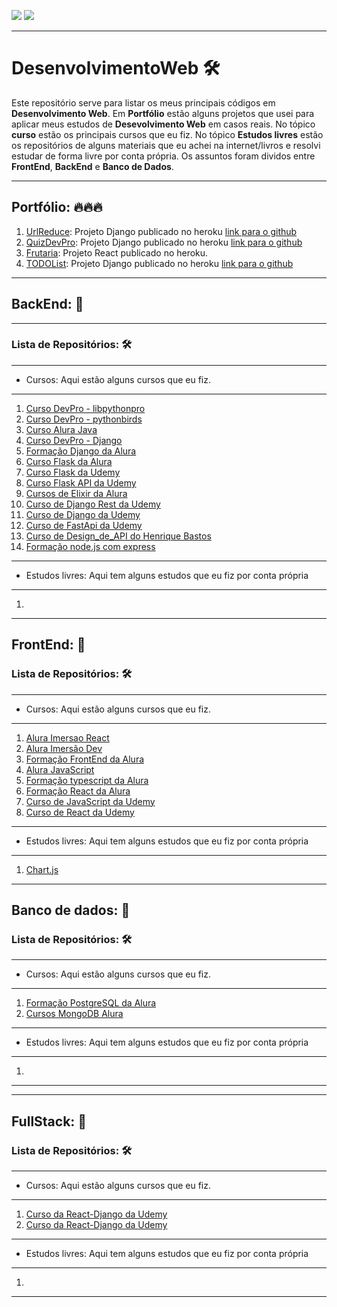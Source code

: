 ![](https://img.shields.io/github/last-commit/HenriqueCCdA/DesenvolvimentoWeb?style=plasti&ccolor=blue)
![](https://img.shields.io/badge/Autor-Henrique%20C%20C%20de%20Andrade-blue)

---
# DesenvolvimentoWeb 🛠

Este repositório serve para listar os meus principais códigos em **Desenvolvimento Web**. Em **Portfólio** estão alguns projetos que usei para aplicar meus estudos de **Desevolvimento Web** em casos reais. No tópico **curso** estão os principais cursos que eu fiz. No tópico **Estudos livres** estão os repositórios de alguns materiais que eu achei na internet/livros e resolvi estudar de forma livre por conta própria. Os assuntos foram dividos entre **FrontEnd**, **BackEnd** e **Banco de Dados**. 

---


## Portfólio: 🔥🔥🔥 

1. [UrlReduce](https://urlreduce.herokuapp.com/): Projeto Django publicado no heroku [link para o github](https://github.com/HenriqueCCdA/urlReduce)
2. [QuizDevPro](https://quizdevprov2.herokuapp.com/): Projeto Django publicado no heroku [link para o github](https://github.com/HenriqueCCdA/quizDevPro-v2)
3. [Frutaria](https://frutaria-hcca.herokuapp.com/): Projeto React publicado no heroku.
4. [TODOList](https://django-todo-list-hcca.herokuapp.com/): Projeto Django publicado no heroku [link para o github](https://github.com/HenriqueCCdA/todo_list_django)
---

## BackEnd: 🦕
---

### Lista de Repositórios: 🛠
---

* Cursos: Aqui estão alguns cursos que eu fiz.
---
1. [Curso DevPro - libpythonpro](https://github.com/HenriqueCCdA/libpythonpro)
2. [Curso DevPro - pythonbirds](https://github.com/HenriqueCCdA/pythonbirds)
3. [Curso Alura Java](https://github.com/HenriqueCCdA/Java)
4. [Curso DevPro - Django](https://github.com/HenriqueCCdA/cursoDjangoDevPro)
5. [Formação Django da Alura](https://github.com/HenriqueCCdA/AluraFormacaoDjango)
6. [Curso Flask da Alura](https://github.com/HenriqueCCdA/flaskCursoAlura)
7. [Curso Flask da Udemy](https://github.com/HenriqueCCdA/FlaskMasterclassUdemy)
8. [Curso Flask API da Udemy](https://github.com/HenriqueCCdA/FlaskApiUdemy)
9. [Cursos de Elixir da Alura](https://github.com/HenriqueCCdA/AluraElixirCursos)
10. [Curso de Django Rest da Udemy](https://github.com/HenriqueCCdA/DjangoRestUdemy)
11. [Curso de Django da Udemy](https://github.com/HenriqueCCdA/DjangoUdemy/blob/main/README.md)
12. [Curso de FastApi da Udemy](https://github.com/HenriqueCCdA/FastApiCourse2022)
13. [Curso de Design_de_API do Henrique Bastos](https://github.com/HenriqueCCdA/Design_de_API_na_pratica)
14. [Formação node.js com express](https://github.com/HenriqueCCdA/FormacaoNodeJsExpress)
---

* Estudos livres: Aqui tem alguns estudos que eu fiz por conta própria
---
1. 

---
## FrontEnd: 🦖

### Lista de Repositórios: 🛠
---

* Cursos: Aqui estão alguns cursos que eu fiz.
---
1. [Alura Imersao React](https://github.com/HenriqueCCdA/ImersaoReact)
2. [Alura Imersão Dev](https://github.com/HenriqueCCdA/ImersaoDev01)
3. [Formação FrontEnd da Alura](https://github.com/HenriqueCCdA/AluraFormacaoFrontEnd)
4. [Alura JavaScript](https://github.com/HenriqueCCdA/AluraJavaScript)
5. [Formação typescript da Alura](https://github.com/HenriqueCCdA/AluraFormacaoTypescript)
6. [Formação React da Alura](https://github.com/HenriqueCCdA/FormacaoReactAlura)
7. [Curso de JavaScript da Udemy](https://github.com/HenriqueCCdA/JavaScriptGeekUni)
8. [Curso de React da Udemy](https://github.com/HenriqueCCdA/ReactUdemy)
---

* Estudos livres: Aqui tem alguns estudos que eu fiz por conta própria
---
1. [Chart.js](https://github.com/HenriqueCCdA/Chartjs)

---


## Banco de dados: 🐢

### Lista de Repositórios: 🛠
---

* Cursos: Aqui estão alguns cursos que eu fiz.
---
1. [Formação PostgreSQL da Alura](https://github.com/HenriqueCCdA/AluraFormacaoPostgreSQL)
2. [Cursos MongoDB Alura](https://github.com/HenriqueCCdA/MongoDB_Alura)
---

* Estudos livres: Aqui tem alguns estudos que eu fiz por conta própria
---
1.
---

---
## FullStack: 🦏

### Lista de Repositórios: 🛠
---

* Cursos: Aqui estão alguns cursos que eu fiz.
---
1. [Curso da React-Django da Udemy](https://github.com/HenriqueCCdA/ReactDjangoAzure)
1. [Curso da React-Django da Udemy](https://github.com/HenriqueCCdA/reactDjango)
---

* Estudos livres: Aqui tem alguns estudos que eu fiz por conta própria
---
1. 

---


